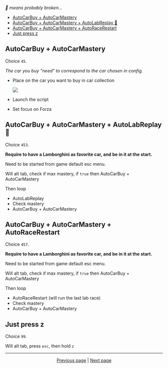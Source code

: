 *:construction: means probably broken...*

- [AutoCarBuy + AutoCarMastery](#autocarbuy--autocarmastery)
- [AutoCarBuy + AutoCarMastery + AutoLabReplay :construction:](#autocarbuy--autocarmastery--autolabreplay-construction)
- [AutoCarBuy + AutoCarMastery + AutoRaceRestart](#autocarbuy--autocarmastery--autoracerestart)
- [Just press z](#just-press-z)

## AutoCarBuy + AutoCarMastery

Choice `45`.

*The car you buy "need" to correspond to the car chosen in config.*

- Place on the car you want to buy in car collection

  ![](https://user-images.githubusercontent.com/7203617/143294156-0c9c793d-3cbb-4f04-8396-8de6423ba5d0.jpg)

- Launch the script
- Set focus on Forza

## AutoCarBuy + AutoCarMastery + AutoLabReplay :construction:

Choice `453`.

**Require to have a Lamborghini as favorite car, and be in it at the start.**

Need to be started from game default esc menu.

Will alt tab, check if max mastery, if `true` then AutoCarBuy + AutoCarMastery

Then loop

- AutoLabReplay
- Check mastery
- AutoCarBuy + AutoCarMastery

## AutoCarBuy + AutoCarMastery + AutoRaceRestart

Choice `457`.

**Require to have a Lamborghini as favorite car, and be in it at the start.**

Need to be started from game default esc menu.

Will alt tab, check if max mastery, if `true` then AutoCarBuy + AutoCarMastery

Then loop

- AutoRaceRestart (will run the last lab race)
- Check mastery
- AutoCarBuy + AutoCarMastery

## Just press z

Choice `99`.

Will alt tab, press `esc`, then hold `z`

<hr>

<div align="center">
<a href="https://github.com/kevingrillet/Py-ForzaHorizon5-Tools/wiki/Get-Started">Previous page</a>
|
<a href="https://github.com/kevingrillet/Py-ForzaHorizon5-Tools/wiki/Sources">Next page</a>
</div>

